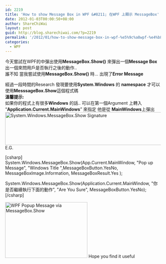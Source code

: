 ```yaml
---
id: 2219
title: 'How to show Message Box in WPF &#8211; 在WPF 上顯示 MessageBox'
date: 2012-01-03T00:00:50+08:00
author: ShareChiWai
layout: post
guid: http://blog.sharechiwai.com/?p=2219
permalink: '/2012/01/how-to-show-message-box-in-wpf-%e5%9c%a8wpf-%e4%b8%8a%e9%a1%af%e7%a4%ba-messagebox/'
categories:
  - WPF
---
```

今天嘗試在WPF的中彈出使用**MessageBox.Show()** 來彈出一個**Message Box**出一個來問用戶是否執行之後的動作..  
誰不知 當我嘗試使用**MessageBox.Show()** 時&#8230; 出現了**Error Message**

經過一段時間的Research 發現要使用**System.Windows** 的 **namespace** 才可以使用**MesssageBox.Show**這個程式碼  
**溫馨提示:**  
如果你的程式上有很多**Windows** 的話.. 可以在第一個Argument 上轉入 &#8220;**Application.Current.MainWindows**&#8221; 來指定 他是從 **MainWindows**上彈出  
<img src="http://api.photoshop.com/v1.0/accounts/aa9037104a014abbb11ad4bd58324b91/assets/7eac8a4cad2e416c8d0953694bd371f1" alt="System.Windows.MessageBox.Show Signature" width="1163" height="106" />  
E.G.

[csharp]  
System.Windows.MessageBox.Show(App.Current.MainWindow, "Pop up Message", "Windows Title ",MessageBoxButton.YesNo, MessageBoxImage.Information, MessageBoxResult.Yes );

System.Windows.MessageBox.Show(Application.Current.MainWindow, "你是否繼續執行下面的動作", "Are You Sure", MessageBoxButton.YesNo);  
[/csharp]

<img src="http://api.photoshop.com/v1.0/accounts/aa9037104a014abbb11ad4bd58324b91/assets/2081bd4128024ed5a40e1a660788f76f" alt="WPF Popup Message via MessageBox.Show" width="266" height="180" />  
Hope you find it useful
